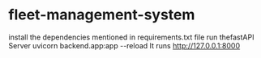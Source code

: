 # fleet-management-system
install the dependencies mentioned in requirements.txt file 
run thefastAPI Server 
uvicorn backend.app:app --reload
It runs http://127.0.0.1:8000 